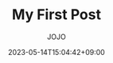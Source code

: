 ---
title: "My First Post" #　タイトル

date: 2023-05-14T15:04:42+09:00 # 作成日付

author: ["JOJO"] # 作者

weight: # 表示順番
draft: false # 下書き

# aliases: ["/first"]
showToc: true # 目次
TocOpen: true # 目次の自動展開
hidemeta: false # ブログメッセージの表示
comments: true #　コメント
description: "「追いかけ続ける勇気さえあれば、夢は必ず叶います」"
canonicalURL: "https://zhangpeng-system.github.io/blog/"
disableHLJS: true # to disable highlightjs
disableShare: false # Fooderのシェアボタンの表示
disableHLJS: false
hideSummary: false
searchHidden: false # 検索可能
ShowReadingTime: true #　閲覧予測時間
showbreadcrumbs: true #　目次のパス表示
ShowPostNavLinks: true
ShowWordCount: true
ShowRssButtonInSectionTermList: true
UseHugoToc: true

cover:
    image: "default-cover/default-cover.png" # 画像パス：posts/tech/ブログファイル同名フォルダ/picture.png
    alt: "" # 画像説明
    caption: "" # 画像説明(画像下部)
    # relative: false # when using page bundles set this to true
    # hidden: true # only hide on current single page
---